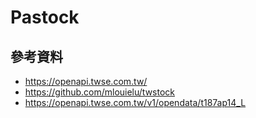 # Pastock

## 參考資料

* https://openapi.twse.com.tw/
* https://github.com/mlouielu/twstock
* https://openapi.twse.com.tw/v1/opendata/t187ap14_L
